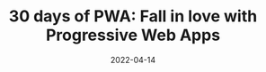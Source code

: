 ---
layout: article.njk
title: "30 days of PWA: Fall in love with Progressive Web Apps"
tags: article
date: 2022-04-14
excerpt: "A recap blog post about the #30DaysOfPWA blog series where I go over why this series is useful, who it's useful for, the list of articles, and who made it happen."
thumbnail: "/assets/30daysofpwa.png"
altText: "The 30DaysOfPWA illustration"
external: https://blogs.windows.com/msedgedev/2022/04/14/30-days-of-pwa-fall-in-love-with-progressive-web-apps/
---